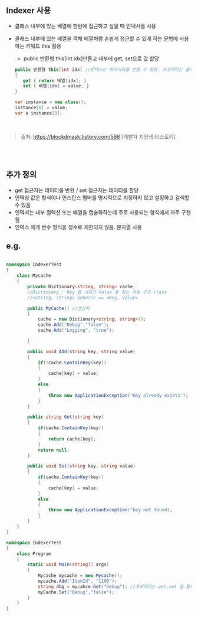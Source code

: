 ## Indexer 사용
- 클래스 내부에 있는 배열에 한번에 접근하고 싶을 때 인덱서를 사용
- 클래스 내부에 있는 배열을 객체 배열처럼 손쉽게 접근할 수 있게 하는 문법에 사용하는 키워드 this 활용
     - public 반환형 this[int idx]만들고 내부에 get, set으로 값 할당


     ``` C#
     public 반환형 this[int idx] //인덱스는 파라미터를 받을 수 있음. 프로퍼티는 불가
    {
        get { return 배열[idx]; }
        set { 배열[idx] = value; }
    }
    ```
    
    ```C#
    var instance = new class();
    instance[0] = value;
    var a instance[0];
    ```
    </br>

> 출처: https://blockdmask.tistory.com/598 [개발자 지망생:티스토리]</br>

</br>
</br>

## 추가 정의
- get 접근자는 데이터를 반환 / set 접근자는 데이터를 할당 
- 인텍싱 값은 형식이나 인스턴스 멤버를 명시적으로 지정하지 않고 설정하고 검색할 수 있음
- 인덱서는 내부 컬렉션 또는 배열을 캡슐화하는데 주로 사용되는 형식에서 자주 구현됨
- 인덱스 매개 변수 형식을 정수로 제한되지 않음. 문자열 사용 

## e.g.
``` C#

namespace IndexerTest
{
    class Mycache
    {
        private Dictionary<string, string> cache;
        //Dictionary : Key 를 가지고 Value 를 찾는 자료 구조 class
        //<string, string> Generic == <Key, Value>

        public MyCache() //생성자
        {
            cache = new Dictionary<string, string>();
            cache.Add("Debug","false");
            cache.Add("Logging", "true");

        }

        public void Add(string key, string value)
        {
            if(!cache.ContainKey(key))
            {
                cache[key] = value;
            }
            else
            {
                throw new ApplicationException("Key already exists");
            }
        }

        public string Get(string key)
        {
            if(cache.ContainKey(key))
            {
                return cache[key];
            }
            return null;
        }

        public void Set(string key, string value)
        {
            if(cache.ContainKey(key))
            {
                cache[key] = value;
            }
            else
            {
                throw new ApplicationException("key not found);
            }
        } 
    }
}
```

``` C#
namespace IndexerTest
{
    class Program
    {
        static void Main(string[] args)
        {
            Mycache mycache = new Mycache();
            mycache.Add("ItemId", "1100");
            string dbg = mycahce.Get("Debug"); //프로퍼티는 get,set 을 통해 특정 요소를 반환, 할당하는 것이 아니라 전체를 반환, 할당한다
            myCache.Set("Debug","false");
        }
    }
}

```